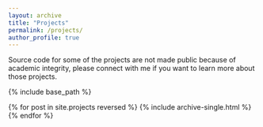 ```yaml
---
layout: archive
title: "Projects"
permalink: /projects/
author_profile: true
---
```


Source code for some of the projects are not made public because of academic integrity, please connect with me if you want to learn more about those projects.

{% include base_path %}

{% for post in site.projects reversed %}
  {% include archive-single.html %}
{% endfor %}
